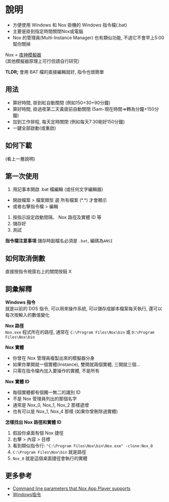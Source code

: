 # 說明
- 方便使用 Windows 和 Nox 掛機的 Windows 指令檔(.bat)
- 主要是掛到指定時間關閉Nox或電腦
- Nox 的管理員(Multi-Instance Manager) 也有類似功能, 不過它不會早上5:00幫你關掉

Nox = [夜神模擬器](https://bignox.com/)  
(其他模擬器原理上可行但請自行研究)

**TLDR;** 
會用 BAT 檔的直接編輯就好, 指令也很簡單

## 用法
- 算好時間, 掛到紅自動關閉 (例如150+30+90分鐘)
- 算好時間, 掛過夜第二天黃疲前自動關閉 (5am-現在時間=>轉為分鐘+150分鐘)
- 加到工作排程, 每天定時關閉 (例如每天7:30剛好150分鐘)
- 一鍵全部啟動(或重啟)

## 如何下載
\(看上一層說明\)

## 第一次使用
1. 用記事本開啟 .bat 檔編輯 (或任何文字編輯器)
  - 開啟檔案 > 檔案類型 選 所有檔案 (\*.\*) 才會顯示
  - 或者右擊指令檔 > 編輯
1. 按指示設定啟動間隔、 Nox 路徑及實體 ID 等
1. 儲存好
1. 測試

**指令檔注意事項**
儲存時副檔名必須是 `.bat`, 編碼為`ANSI`

## 如何取消倒數
直接按指令視窗右上的關閉按鈕 X

## 詞𢑥解釋

**Windows 指令**  
就是以前的 DOS 指令, 可以用來操作系統, 可以儲存成腳本檔案每天執行, 還可以每次按輸入的數值變化

**Nox 路徑**  
`Nox.exe` 程式所在的路徑, 通常在 `C:\Program Files\Nox\bin` 或 `D:\Program Files\Nox\bin`

**Nox 實體**  
- 你曾在 Nox 管理員複製出來的模擬器分身
- 如果你單開就一個實體(Instance), 雙開就兩個實體, 三開就三個... 
- 只需在指令檔內加入要操作的實體, 不是所有

**Nox 實體 ID**
- 每個實體都有個獨一無二的識別 ID
- 不是 Nox 管理員列出的那個名字
- 通常是 Nox_0, Nox_1, Nox_2 那樣遞增
- 也有可以是 Nox_1, Nox_4 那樣 (如果你曾刪除過實體)

**怎樣找出 Nox 路徑和實體 ID**
1. 假設你桌面有個 Nox 捷徑
1. 右擊 > 內容 > 目標
1. 看到類似指令行: `"C:\Program Files\Nox\bin\Nox.exe" -clone:Nox_0`
1. `C:\Program Files\Nox\bin` 就是路徑
1. `Nox_0` 就是這個桌面捷徑會執行的實體

## 更多參考
- [Command line parameters that Nox App Player supports](https://www.bignox.com/blog/command-line-parameters-that-nox-app-player-supports/)
- [Windows指令](https://docs.microsoft.com/en-us/windows-server/administration/windows-commands/windows-commands)

